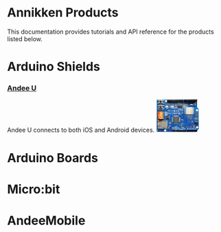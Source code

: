 # Annikken Products

This documentation provides tutorials and API reference for the products listed below.

# Arduino Shields

### [Andee U](https://annikkenconnect.com/andee-u)
Andee U connects to both iOS and Android devices.
![](/assets/gb-andee-u.png)





# Arduino Boards


# Micro:bit


# AndeeMobile